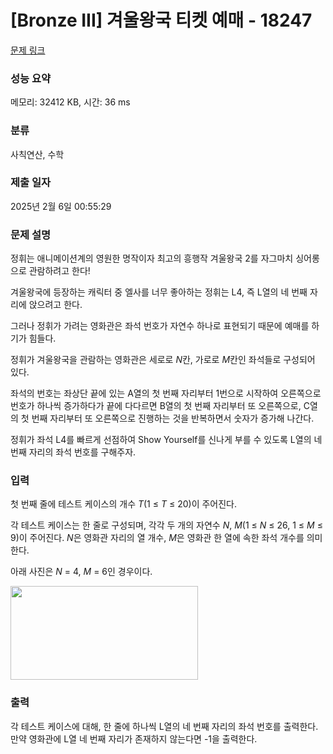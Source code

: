 # [Bronze III] 겨울왕국 티켓 예매 - 18247 

[문제 링크](https://www.acmicpc.net/problem/18247) 

### 성능 요약

메모리: 32412 KB, 시간: 36 ms

### 분류

사칙연산, 수학

### 제출 일자

2025년 2월 6일 00:55:29

### 문제 설명

<p>정휘는 애니메이션계의 영원한 명작이자 최고의 흥행작 겨울왕국 2를 자그마치 싱어롱으로 관람하려고 한다!</p>

<p>겨울왕국에 등장하는 캐릭터 중 엘사를 너무 좋아하는 정휘는 L4, 즉 L열의 네 번째 자리에 앉으려고 한다.</p>

<p>그러나 정휘가 가려는 영화관은 좌석 번호가 자연수 하나로 표현되기 때문에 예매를 하기가 힘들다.</p>

<p>정휘가 겨울왕국을 관람하는 영화관은 세로로 <em>N</em>칸, 가로로 <em>M</em>칸인 좌석들로 구성되어 있다. </p>

<p>좌석의 번호는 좌상단 끝에 있는 A열의 첫 번째 자리부터 1번으로 시작하여 오른쪽으로 번호가 하나씩 증가하다가 끝에 다다르면 B열의 첫 번째 자리부터 또 오른쪽으로, C열의 첫 번째 자리부터 또 오른쪽으로 진행하는 것을 반복하면서 숫자가 증가해 나간다.</p>

<p>정휘가 좌석 L4를 빠르게 선점하여 Show Yourself를 신나게 부를 수 있도록 L열의 네 번째 자리의 좌석 번호를 구해주자.</p>

### 입력 

 <p>첫 번째 줄에 테스트 케이스의 개수 <em>T</em>(1 ≤ <em>T</em> ≤ 20)이 주어진다.</p>

<p>각 테스트 케이스는 한 줄로 구성되며, 각각 두 개의 자연수 <em>N</em>, <em>M</em>(1 ≤ <em>N</em> ≤ 26, 1 ≤ <em>M</em> ≤ 9)이 주어진다. <em>N</em>은 영화관 자리의 열 개수, <em>M</em>은 영화관 한 열에 속한 좌석 개수를 의미한다.</p>

<p>아래 사진은 <em>N</em> = 4, <em>M</em> = 6인 경우이다.</p>

<p><img alt="" src="https://upload.acmicpc.net/2f8aa813-5fa1-4022-a3d6-55478030b9a2/-/preview/" style="height: 150px; width: 300px;"></p>

### 출력 

 <p>각 테스트 케이스에 대해, 한 줄에 하나씩 L열의 네 번째 자리의 좌석 번호를 출력한다. 만약 영화관에 L열 네 번째 자리가 존재하지 않는다면 -1을 출력한다.</p>

